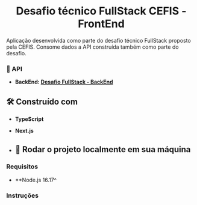 <p align="center">
  <h1 align="center">Desafio técnico FullStack CEFIS - FrontEnd</h1>
</p>

Aplicação desenvolvida como parte do desafio técnico FullStack proposto pela CEFIS. Consome dados a API construída também como parte do desafio.

### 👀 API 
* **BackEnd: <a href="https://github.com/LazaroHenrique3/desafio-fullstack-cefis-api/tree/main">Desafio FullStack - BackEnd</a>**

## 🛠️ Construído com

* **TypeScript**
* **Next.js**

* ##  🚀 Rodar o projeto localmente em sua máquina

### Requisitos

* **Node.js 16.17^

### Instruções

